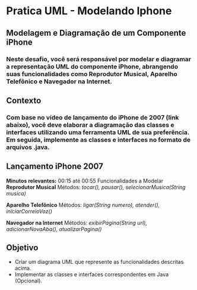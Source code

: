 # Pratica UML - Modelando Iphone

## Modelagem e Diagramação de um Componente iPhone
### Neste desafio, você será responsável por modelar e diagramar a representação UML do componente iPhone, abrangendo suas funcionalidades como Reprodutor Musical, Aparelho Telefônico e Navegador na Internet.

## Contexto
### Com base no vídeo de lançamento do iPhone de 2007 (link abaixo), você deve elaborar a diagramação das classes e interfaces utilizando uma ferramenta UML de sua preferência. Em seguida, implemente as classes e interfaces no formato de arquivos .java.

## Lançamento iPhone 2007

**Minutos relevantes:** 00:15 até 00:55
Funcionalidades a Modelar
**Reprodutor Musical**
Métodos: _tocar(), pausar(), selecionarMusica(String musica)_


**Aparelho Telefônico**
Métodos: _ligar(String numero), atender(), iniciarCorreioVoz()_


**Navegador na Internet**
Métodos: _exibirPagina(String url), adicionarNovaAba(), atualizarPagina()_

## Objetivo
- Criar um diagrama UML que represente as funcionalidades descritas acima.
- Implementar as classes e interfaces correspondentes em Java (Opcional).
